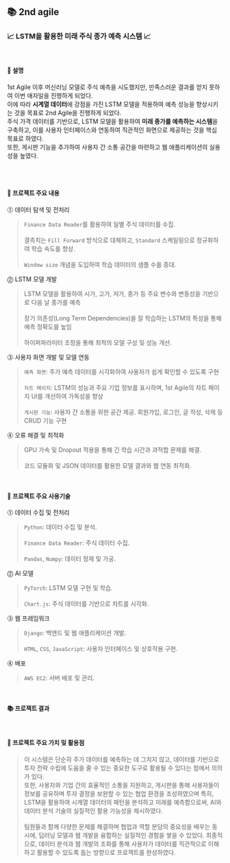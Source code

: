 ## 📚 2nd agile


### 📈 LSTM을 활용한 미래 주식 종가 예측 시스템 📈
<br>  

#### 📌 설명  

1st Agile 이후 머신러닝 모델로 주식 예측을 시도했지만, 만족스러운 결과를 얻지 못하여 이번 애자일을 진행하게 되었다.  
이에 따라 **시계열 데이터**에 강점을 가진 LSTM 모델을 적용하여 예측 성능을 향상시키는 것을 목표로 2nd Agile을 진행하게 되었다.  
주식 가격 데이터를 기반으로, LSTM 모델을 활용하여 **미래 종가를 예측하는 시스템**을 구축하고, 이를 사용자 인터페이스와 연동하여 직관적인 화면으로 제공하는 것을 핵심 목표로 하였다.  
또한, 게시판 기능을 추가하여 사용자 간 소통 공간을 마련하고 웹 애플리케이션의 실용성을 높였다.  

<br>  

<br>  

#### 📌 프로젝트 주요 내용  
⓵ 데이터 탐색 및 전처리  
> `Finance Data Reader`를 활용하여 일별 주식 데이터를 수집.<br><br>
> 결측치는 `Fill Forward` 방식으로 대체하고, `Standard` 스케일링으로 정규화하여 학습 속도를 향상.<br><br> 
> `Window size` 개념을 도입하여 학습 데이터의 샘플 수를 증대.  

⓶ LSTM 모델 개발  
> LSTM 모델을 활용하여 시가, 고가, 저가, 종가 등 주요 변수와 변동성을 기반으로 다음 날 종가를 예측<br><br>
> 장기 의존성(Long Term Dependencies)을 잘 학습하는 LSTM의 특성을 통해 예측 정확도를 높임<br><br>
> 하이퍼파라미터 조정을 통해 최적의 모델 구성 및 성능 개선.  

⓷ 사용자 화면 개발 및 모델 연동  
> `예측 화면`: 주가 예측 데이터를 시각화하여 사용자가 쉽게 확인할 수 있도록 구현<br><br>
> `차트 페이지`: LSTM의 성능과 주요 기업 정보를 표시하며, 1st Agile의 차트 페이지 UI를 개선하여 가독성을 향상<br><br>
> `게시판 기능`: 사용자 간 소통을 위한 공간 제공. 회원가입, 로그인, 글 작성, 삭제 등 CRUD 기능 구현

⓸ 오류 해결 및 최적화  
> GPU 가속 및 Dropout 적용을 통해 긴 학습 시간과 과적합 문제를 해결.<br><br>
> 코드 모듈화 및 JSON 데이터를 활용한 모델 결과와 웹 연동 최적화.

<br>  

#### 📌 프로젝트 주요 사용기술  
⓵ 데이터 수집 및 전처리  
> `Python`: 데이터 수집 및 분석.<br>  
> `Finance Data Reader`: 주식 데이터 수집.<br>  
> `Pandas`, `Numpy`: 데이터 정제 및 가공.<br>  

⓶ AI 모델  
> `PyTorch`: LSTM 모델 구현 및 학습.<br>  
> `Chart.js`: 주식 데이터를 기반으로 차트를 시각화.<br>  

⓷ 웹 프레임워크  
> `Django`: 백엔드 및 웹 애플리케이션 개발.<br>  
> `HTML`, `CSS`, `JavaScript`: 사용자 인터페이스 및 상호작용 구현.  

⓸ 배포  
> `AWS EC2`: 서버 배포 및 관리.  

<br>  

#### 📚 프로젝트 결과  


<br>  

#### 🎯 프로젝트 주요 가치 및 활용점  
> 이 시스템은 단순히 주가 데이터를 예측하는 데 그치지 않고, 데이터를 기반으로 투자 전략 수립에 도움을 줄 수 있는 중요한 도구로 활용될 수 있다는 점에서 의의가 있다.  
 또한, 사용자와 기업 간의 효율적인 소통을 지원하고, 게시판을 통해 사용자들이 정보를 공유하며 투자 결정을 보완할 수 있는 협업 환경을 조성하였으며 특히, LSTM을 활용하여 시계열 데이터의 패턴을 분석하고 미래를 예측함으로써, AI와 데이터 분석 기술의 실질적인 활용 가능성을 제시하였다. <br><br>
> 팀원들과 함께 다양한 문제를 해결하며 협업과 역할 분담의 중요성을 배우는 동시에, 딥러닝 모델과 웹 개발을 융합하는 실질적인 경험을 쌓을 수 있었다. 최종적으로, 데이터 분석과 웹 개발의 조화를 통해 사용자가 데이터를 직관적으로 이해하고 활용할 수 있도록 돕는 방향으로 프로젝트를 완성하였다.  


